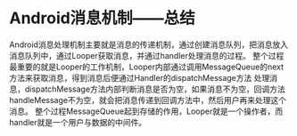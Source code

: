 # Android消息机制——总结
Android消息处理机制主要就是消息的传递机制，通过创建消息队列，把消息放入消息队列中，通过Looper获取消息，并通过handler处理消息的过程。
整个过程最重要的就是Looper的工作机制，Looper内部通过调用MessageQueue的next方法来获取消息，得到消息后便通过Handler的dispatchMessage方法
处理消息，dispatchMessage方法内部判断消息是否为空，如果消息不为空，回调方法handleMessage不为空，就会把消息传递到回调方法中，然后用户再来处理这个消息。
整个过程MessageQueue起到存储的作用，Looper就是一个操作者，而handler就是一个用户与数据的中间件。
   
      